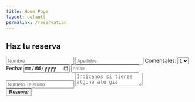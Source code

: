 ```yaml
---
title: Home Page
layout: default
permalink: /reservation
---
```

<div id="reservation">  
    <form class="form-reservation">
        <h2 class="reservation-title">Haz tu reserva</h2>
        <div class="contenedor-inputs">
            <input type="text" class="input-48" placeholder="Nombre">
            <input type="text" class="input-48" placeholder="Apellidos">
                <label>Comensales: </label><select id="select" class="input-20">
                    <option>1</option>
                    <option>2</option>
                    <option>3</option>
                    <option>4</option>
                    <option>5</option>
                    <option>6</option>
                    <option>7</option>
                    <option>8</option>
                </select>
            <label id="l-date" for="date">Fecha: </label><input type="date" id="date" class="input-20">
            <input type="email" class="input-100" placeholder="email">
            <input type="number" class="input-100" placeholder="Numero Telefono">
            <textarea class="input-100" placeholder="Indicanos si tienes alguna alergia"></textarea><br>
            <input type="submit" value="Reservar" class="btn-enviar">
        </div>    
    </form>
</div>
